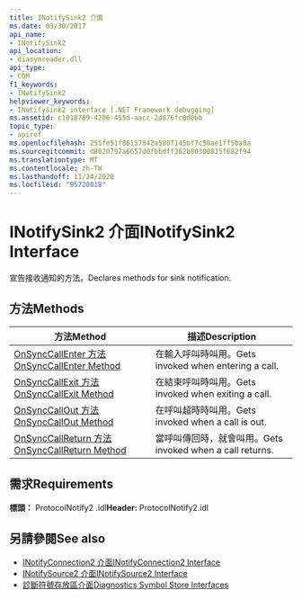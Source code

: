 ```yaml
---
title: INotifySink2 介面
ms.date: 03/30/2017
api_name:
- INotifySink2
api_location:
- diasymreader.dll
api_type:
- COM
f1_keywords:
- INotifySink2
helpviewer_keywords:
- INotifySink2 interface [.NET Framework debugging]
ms.assetid: c1018789-4206-455d-aacc-2d876fc0d0bb
topic_type:
- apiref
ms.openlocfilehash: 255fe51f86157842a5807145bf7c58ae1ff5ba8a
ms.sourcegitcommit: d8020797a6657d0fbbdff362b80300815f682f94
ms.translationtype: MT
ms.contentlocale: zh-TW
ms.lasthandoff: 11/24/2020
ms.locfileid: "95720018"
---
```

# <a name="inotifysink2-interface"></a><span data-ttu-id="f75ed-102">INotifySink2 介面</span><span class="sxs-lookup"><span data-stu-id="f75ed-102">INotifySink2 Interface</span></span>

<span data-ttu-id="f75ed-103">宣告接收通知的方法。</span><span class="sxs-lookup"><span data-stu-id="f75ed-103">Declares methods for sink notification.</span></span>  
  
## <a name="methods"></a><span data-ttu-id="f75ed-104">方法</span><span class="sxs-lookup"><span data-stu-id="f75ed-104">Methods</span></span>  
  
|<span data-ttu-id="f75ed-105">方法</span><span class="sxs-lookup"><span data-stu-id="f75ed-105">Method</span></span>|<span data-ttu-id="f75ed-106">描述</span><span class="sxs-lookup"><span data-stu-id="f75ed-106">Description</span></span>|  
|------------|-----------------|  
|[<span data-ttu-id="f75ed-107">OnSyncCallEnter 方法</span><span class="sxs-lookup"><span data-stu-id="f75ed-107">OnSyncCallEnter Method</span></span>](inotifysink2-onsynccallenter-method.md)|<span data-ttu-id="f75ed-108">在輸入呼叫時叫用。</span><span class="sxs-lookup"><span data-stu-id="f75ed-108">Gets invoked when entering a call.</span></span>|  
|[<span data-ttu-id="f75ed-109">OnSyncCallExit 方法</span><span class="sxs-lookup"><span data-stu-id="f75ed-109">OnSyncCallExit Method</span></span>](inotifysink2-onsynccallexit-method.md)|<span data-ttu-id="f75ed-110">在結束呼叫時叫用。</span><span class="sxs-lookup"><span data-stu-id="f75ed-110">Gets invoked when exiting a call.</span></span>|  
|[<span data-ttu-id="f75ed-111">OnSyncCallOut 方法</span><span class="sxs-lookup"><span data-stu-id="f75ed-111">OnSyncCallOut Method</span></span>](inotifysink2-onsynccallout-method.md)|<span data-ttu-id="f75ed-112">在呼叫超時時叫用。</span><span class="sxs-lookup"><span data-stu-id="f75ed-112">Gets invoked when a call is out.</span></span>|  
|[<span data-ttu-id="f75ed-113">OnSyncCallReturn 方法</span><span class="sxs-lookup"><span data-stu-id="f75ed-113">OnSyncCallReturn Method</span></span>](inotifysink2-onsynccallreturn-method.md)|<span data-ttu-id="f75ed-114">當呼叫傳回時，就會叫用。</span><span class="sxs-lookup"><span data-stu-id="f75ed-114">Gets invoked when a call returns.</span></span>|  
  
## <a name="requirements"></a><span data-ttu-id="f75ed-115">需求</span><span class="sxs-lookup"><span data-stu-id="f75ed-115">Requirements</span></span>  

 <span data-ttu-id="f75ed-116">**標頭：** ProtocolNotify2 .idl</span><span class="sxs-lookup"><span data-stu-id="f75ed-116">**Header:** ProtocolNotify2.idl</span></span>  
  
## <a name="see-also"></a><span data-ttu-id="f75ed-117">另請參閱</span><span class="sxs-lookup"><span data-stu-id="f75ed-117">See also</span></span>

- [<span data-ttu-id="f75ed-118">INotifyConnection2 介面</span><span class="sxs-lookup"><span data-stu-id="f75ed-118">INotifyConnection2 Interface</span></span>](inotifyconnection2-interface.md)
- [<span data-ttu-id="f75ed-119">INotifySource2 介面</span><span class="sxs-lookup"><span data-stu-id="f75ed-119">INotifySource2 Interface</span></span>](inotifysource2-interface.md)
- [<span data-ttu-id="f75ed-120">診斷符號存放區介面</span><span class="sxs-lookup"><span data-stu-id="f75ed-120">Diagnostics Symbol Store Interfaces</span></span>](diagnostics-symbol-store-interfaces.md)
